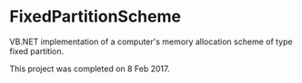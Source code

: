 # FixedPartitionScheme
VB.NET implementation of a computer's memory allocation scheme of type fixed partition.

This project was completed on 8 Feb 2017.
